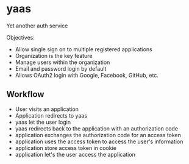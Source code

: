 # yaas

Yet another auth service

Objectives:
- Allow single sign on to multiple registered applications
- Organization is the key feature
- Manage users within the organization
- Email and password login by default
- Allows OAuth2 login with Google, Facebook, GitHub, etc.

## Workflow

- User visits an application
- Application redirects to yaas
- yaas let the user login
- yaas redirects back to the application with an authorization code
- application exchanges the authorization code for an access token
- application uses the access token to access the user's information
- application store access token in cookie
- application let's the user access the application


